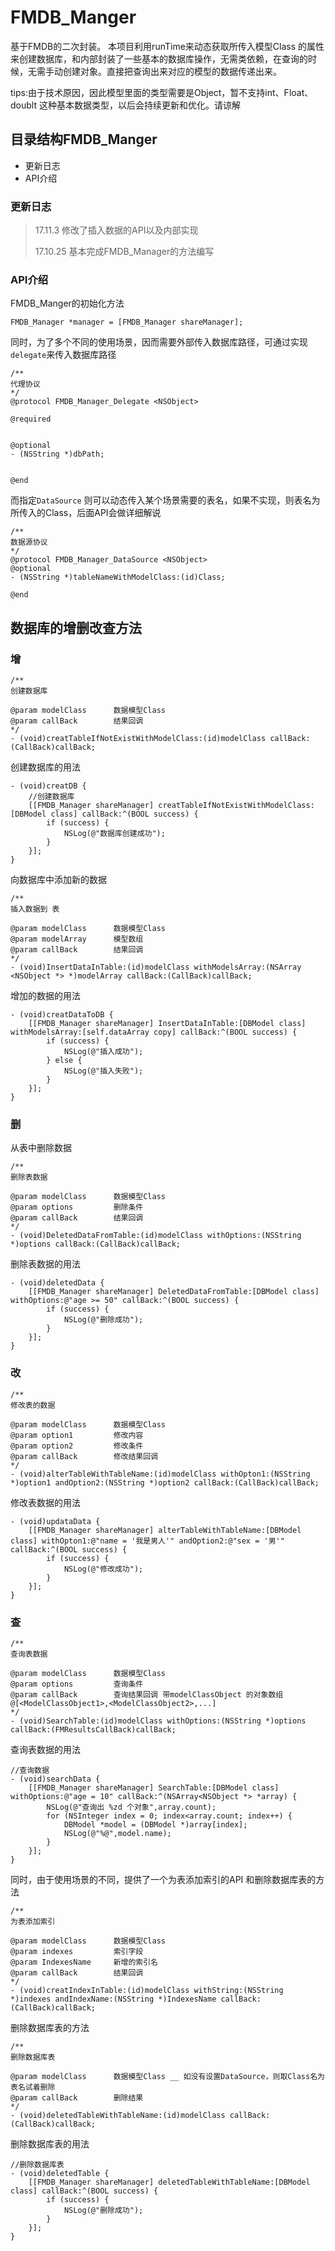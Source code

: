 # FMDB_Manger
基于FMDB的二次封装。
本项目利用runTime来动态获取所传入模型Class 的属性来创建数据库，和内部封装了一些基本的数据库操作，无需类依赖，在查询的时候，无需手动创建对象。直接把查询出来对应的模型的数据传递出来。

tips:由于技术原因，因此模型里面的类型需要是Object，暂不支持int、Float、doublt 这种基本数据类型，以后会持续更新和优化。请谅解


## 目录结构FMDB_Manger
- 更新日志
- API介绍


### 更新日志
> 17.11.3 修改了插入数据的API以及内部实现
>
> 17.10.25 基本完成FMDB_Manager的方法编写


### API介绍
FMDB_Manger的初始化方法
```objc
FMDB_Manager *manager = [FMDB_Manager shareManager];
```

同时，为了多个不同的使用场景，因而需要外部传入数据库路径，可通过实现```delegate```来传入数据库路径
```objc
/**
代理协议
*/
@protocol FMDB_Manager_Delegate <NSObject>

@required


@optional
- (NSString *)dbPath;


@end
```
而指定```DataSource``` 则可以动态传入某个场景需要的表名，如果不实现，则表名为所传入的Class，后面API会做详细解说
```objc
/**
数据源协议
*/
@protocol FMDB_Manager_DataSource <NSObject>
@optional
- (NSString *)tableNameWithModelClass:(id)Class;

@end
```

## 数据库的增删改查方法
### 增
```objc
/**
创建数据库

@param modelClass      数据模型Class
@param callBack        结果回调
*/
- (void)creatTableIfNotExistWithModelClass:(id)modelClass callBack:(CallBack)callBack;
```
创建数据库的用法
```objc
- (void)creatDB {
    //创建数据库
    [[FMDB_Manager shareManager] creatTableIfNotExistWithModelClass:[DBModel class] callBack:^(BOOL success) {
        if (success) {
            NSLog(@"数据库创建成功");
        }
    }];
}
```

向数据库中添加新的数据
```objc
/**
插入数据到 表

@param modelClass      数据模型Class
@param modelArray      模型数组
@param callBack        结果回调
*/
- (void)InsertDataInTable:(id)modelClass withModelsArray:(NSArray <NSObject *> *)modelArray callBack:(CallBack)callBack;
```
增加的数据的用法
```objc
- (void)creatDataToDB {
    [[FMDB_Manager shareManager] InsertDataInTable:[DBModel class] withModelsArray:[self.dataArray copy] callBack:^(BOOL success) {
        if (success) {
            NSLog(@"插入成功");
        } else {
            NSLog(@"插入失败");
        }
    }];
}
```




### 删
从表中删除数据
```objc
/**
删除表数据

@param modelClass      数据模型Class
@param options         删除条件
@param callBack        结果回调
*/
- (void)DeletedDataFromTable:(id)modelClass withOptions:(NSString *)options callBack:(CallBack)callBack;
```
删除表数据的用法
```objc
- (void)deletedData {
    [[FMDB_Manager shareManager] DeletedDataFromTable:[DBModel class] withOptions:@"age >= 50" callBack:^(BOOL success) {
        if (success) {
            NSLog(@"删除成功");
        }
    }];
}
```

### 改
```objc
/**
修改表的数据

@param modelClass      数据模型Class
@param option1         修改内容
@param option2         修改条件
@param callBack        修改结果回调
*/
- (void)alterTableWithTableName:(id)modelClass withOpton1:(NSString *)option1 andOption2:(NSString *)option2 callBack:(CallBack)callBack;
```
修改表数据的用法
```objc
- (void)updataData {
    [[FMDB_Manager shareManager] alterTableWithTableName:[DBModel class] withOpton1:@"name = '我是男人'" andOption2:@"sex = '男'" callBack:^(BOOL success) {
        if (success) {
            NSLog(@"修改成功");
        }
    }];
}
```

### 查
```objc
/**
查询表数据

@param modelClass      数据模型Class
@param options         查询条件
@param callBack        查询结果回调 带modelClassObject 的对象数组 @[<ModelClassObject1>,<ModelClassObject2>,...]
*/
- (void)SearchTable:(id)modelClass withOptions:(NSString *)options callBack:(FMResultsCallBack)callBack;
```
查询表数据的用法
```objc
//查询数据
- (void)searchData {
    [[FMDB_Manager shareManager] SearchTable:[DBModel class] withOptions:@"age = 10" callBack:^(NSArray<NSObject *> *array) {
        NSLog(@"查询出 %zd 个对象",array.count);
        for (NSInteger index = 0; index<array.count; index++) {
            DBModel *model = (DBModel *)array[index];
            NSLog(@"%@",model.name);
        }
    }];
}
```


同时，由于使用场景的不同，提供了一个为表添加索引的API 和删除数据库表的方法
```objc
/**
为表添加索引

@param modelClass      数据模型Class
@param indexes         索引字段
@param IndexesName     新增的索引名
@param callBack        结果回调
*/
- (void)creatIndexInTable:(id)modelClass withString:(NSString *)indexes andIndexName:(NSString *)IndexesName callBack:(CallBack)callBack;
```

删除数据库表的方法
```objc
/**
删除数据库表

@param modelClass      数据模型Class __ 如没有设置DataSource，则取Class名为表名试着删除
@param callBack        删除结果
*/
- (void)deletedTableWithTableName:(id)modelClass callBack:(CallBack)callBack;
```
删除数据库表的用法
```objc
//删除数据库表
- (void)deletedTable {
    [[FMDB_Manager shareManager] deletedTableWithTableName:[DBModel class] callBack:^(BOOL success) {
        if (success) {
            NSLog(@"删除成功");
        }
    }];
}
```


